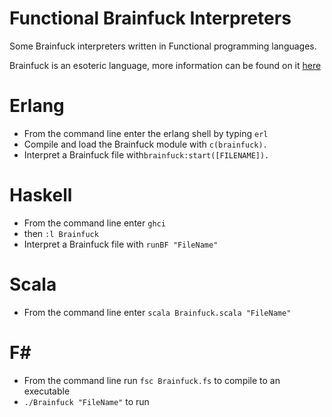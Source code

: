 #  Functional Brainfuck Interpreters

Some Brainfuck interpreters written in Functional programming languages.

Brainfuck is an esoteric language, more information can be found on it [here](http://en.wikipedia.org/wiki/Brainfuck)

# Erlang
-  From the command line enter the erlang shell by typing `erl`
-  Compile and load the Brainfuck module with `c(brainfuck).`
-  Interpret a Brainfuck file with`brainfuck:start([FILENAME]).`

# Haskell
- From the command line enter `ghci`
- then `:l Brainfuck`
- Interpret a Brainfuck file with `runBF "FileName"`

# Scala
- From the command line enter `scala Brainfuck.scala "FileName"`

# F&#35;
- From the command line run `fsc Brainfuck.fs` to compile to an executable
- `./Brainfuck "FileName"` to run

